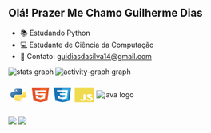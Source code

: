 ## Olá! Prazer Me Chamo Guilherme Dias 

- 📚 Estudando Python
- 💻 Estudante de Ciência da Computação
- 💬 Contato: guidiasdasilva14@gmail.com

<div align="left">
  <img src="https://github-readme-stats.vercel.app/api?username=Guilcky&hide_title=false&hide_rank=false&show_icons=true&include_all_commits=true&count_private=true&disable_animations=false&theme=radical&locale=en&hide_border=false&order=1" height="200" alt="stats graph"  />
  <img src="https://github-readme-activity-graph.vercel.app/graph?username=Guilcky&radius=16&theme=redical&area=true&order=5" height="300" alt="activity-graph graph"  />
</div>

###

###
###

  <div>
  <img align="center" alt="Rafa-Python" height="30" width="40" src="https://raw.githubusercontent.com/devicons/devicon/master/icons/python/python-original.svg">
  <img align="center" alt="Rafa-HTML" height="30" width="40" src="https://raw.githubusercontent.com/devicons/devicon/master/icons/html5/html5-original.svg">
  <img align="center" alt="Rafa-CSS" height="30" width="40" src="https://raw.githubusercontent.com/devicons/devicon/master/icons/css3/css3-original.svg">
  <img align="center" alt="Rafa-Js" height="30" width="40" src="https://raw.githubusercontent.com/devicons/devicon/master/icons/javascript/javascript-plain.svg">
  <img align="center" height="30" width="40"src="https://cdn.jsdelivr.net/gh/devicons/devicon/icons/java/java-original.svg" alt="java logo"  />
  </div>
  
   ##
   
  <a href="https://www.linkedin.com/in/guilherme-dias-8a4a0923b" target="_blank"><img src="https://img.shields.io/badge/-LinkedIn-%230077B5?style=for-the-badge&logo=linkedin&logoColor=white" target="_blank"></a> 
  <a href = "mailto:guidiasdasilva14@gmail.com"><img src="https://img.shields.io/badge/-Gmail-%23333?style=for-the-badge&logo=gmail&logoColor=white" target="_blank"></a>
